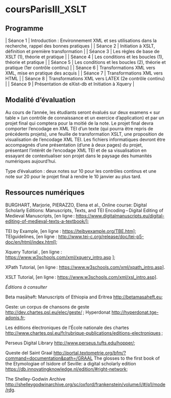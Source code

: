 # coursParisIII_XSLT

## Programme

| Séance 1 	| Introduction : Environnement XML et ses utilisations dans la recherche, rappel des bonnes pratiques 	|
| Séance 2 	| Initiation à XSLT, définition et première transformation                                            	|
| Séance 3 	| Les règles de base de XSLT (1), théorie et pratique                                                 	|
| Séance 4 	| Les conditions et les boucles (1), théorie et pratique                                              	|
| Séance 5 	| Les conditions et les boucles (2), théorie et pratique (1er contrôle continu)                       	|
| Séance 6 	| Transformations XML vers XML, mise en pratique des acquis                                           	|
| Séance 7 	| Transformations XML vers HTML                                                                       	|
| Séance 8 	| Transformations XML vers LATEX (2e contrôle continu)                                                	|
| Séance 9 	| Présentation de eXist-db et Initiation à Xquery                                                     	|

## Modalité d’évaluation

Au cours de l’année, les étudiants seront évalués sur deux examens « sur table » (un contrôle de connaissance et un exercice d’application) et par un projet final qui comptera pour la moitié de la note. Le projet final devra comporter l’encodage en XML TEI d’un texte (qui pourra être repris de précédents projets), une feuille de transformation XSLT, une proposition de visualisation de l’encodage XML TEI. Les fichiers informatiques devront être accompagnés d’une présentation (d’une à deux pages) du projet, présentant l’intérêt de l’encodage XML TEI et de sa visualisation en essayant de contextualiser son projet dans le paysage des humanités numériques aujourd’hui.

Type d’évaluation : deux notes sur 10 pour les contrôles continus et une note sur 20 pour le projet final à rendre le 10 janvier au plus tard.


## Ressources numériques

BURGHART, Marjorie, PIERAZZO, Elena et al., Online course: Digital Scholarly Editions: Manuscripts, Texts, and TEI Encoding – Digital Editing of Medieval Manuscripts, [en ligne : https://www.digitalmanuscripts.eu/digital-editing-of-medieval-texts-a-textbook/];

TEI by Example, [en ligne : https://teibyexample.org/TBE.htm]; TEIguidelines, [en ligne : http://www.tei-c.org/release/doc/tei-p5-doc/en/html/index.html]; 

Xquery Tutorial , [en ligne : https://www.w3schools.com/xml/xquery_intro.asp ];

XPath Tutorial, [en ligne : https://www.w3schools.com/xml/xpath_intro.asp].

XSLT Tutorial, [en ligne : https://www.w3schools.com/xml/xsl_intro.asp].

*Éditions à consulter* 

Beta maṣāḥǝft: Manuscripts of Ethiopia and Eritrea <http://betamasaheft.eu>; 


Geste: un corpus de chansons de geste <http://dev.chartes.psl.eu/elec/geste/> ;
Hyperdonat <http://hyperdonat.tge-adonis.fr>; 

Les éditions électroniques de l’École nationale des chartes <http://www.chartes.psl.eu/fr/rubrique-publications/editions-electroniques> ; 

Perseus Digital Library <http://www.perseus.tufts.edu/hopper/>; 

Queste del Saint Graal <http://portal.textometrie.org/bfm/?command=documentation&path=/GRAAL> 
The glosses to the first book of the Etymologiae of Isidore of Seville: a digital scholarly edition <https://db.innovatingknowledge.nl/edition/#right-network>;

The Shelley-Godwin Archive <http://shelleygodwinarchive.org/sc/oxford/frankenstein/volume/i/#/p1/mode/rdg>. 
